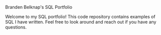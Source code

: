 Branden Belknap's SQL Portfolio

Welcome to my SQL portfolio! This code repository contains examples of SQL I have written.  Feel free to look around and reach out if you have any questions.
